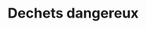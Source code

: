 ---
title: Dechets dangereux
longTitle: 'Déchets dangereux'
tags:
- gccommon
french:
- "[[Hazardous waste]]"
---